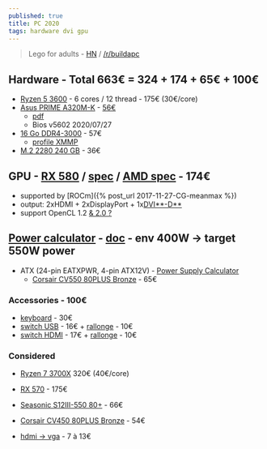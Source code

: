 ```yaml
---
published: true
title: PC 2020
tags: hardware dvi gpu
---
```

> Lego for adults - [HN](https://news.ycombinator.com/item?id=27009256) / [/r/buildapc](https://old.reddit.com/r/buildapc/)

## Hardware - Total 663€ = 324 + 174 + 65€ + 100€
- [Ryzen 5 3600](https://fr.alternate.be/AMD/Ryzen-5-3600-socket-AM4-Processeur/html/product/1553392?event=search) - 6 cores / 12 thread - 175€ (30€/core)
- [Asus PRIME A320M-K](https://www.youtube.com/watch?v=ooLyEmrbEz8) - [56€](https://www.amazon.fr/gp/product/B06Y6GDYD4/ref=ox_sc_act_title_1?smid=A1X6FK5RDHNB96&psc=1)
	- [pdf](https://images-eu.ssl-images-amazon.com/images/I/B1uz9P-26gS.pdf)
    - Bios v5602 2020/07/27
- [16 Go DDR4-3000](https://www.amazon.fr/gp/product/B07BL242X3/ref=ppx_yo_dt_b_asin_title_o07_s01?ie=UTF8&psc=1) - 57€
	- [profile XMMP](https://www.youtube.com/watch?v=93nvDJRPBLE)
- [M.2 2280 240 GB](https://www.amazon.fr/gp/product/B078WYS5K6/ref=ppx_yo_dt_b_asin_title_o07_s00?ie=UTF8&th=1) - 36€


## GPU - [RX 580](https://www.amazon.fr/gp/product/B071Y7XJXN/ref=ppx_yo_dt_b_asin_title_o04_s01?ie=UTF8&psc=1) / [spec](https://images-na.ssl-images-amazon.com/images/I/A1uep1I3U5L.pdf) / [AMD spec](https://www.amd.com/en/products/graphics/radeon-rx-580) - 174€
- supported by [ROCm]({% post_url 2017-11-27-CG-meanmax %})
- output: 2xHDMI + 2xDisplayPort + 1x[DVI**-D**](https://www.amazon.fr/YIWENTEC-Adapter-Active-Converter-Monitor/dp/B07J6N9DZW/ref=sr_1_16?__mk_fr_FR=%C3%85M%C3%85%C5%BD%C3%95%C3%91&dchild=1&keywords=vga+dvi&qid=1597571299&sr=8-16)
- support OpenCL 1.2 [& 2.0 ?](https://github.com/RadeonOpenCompute/ROCm-OpenCL-Runtime/issues/127)

## [Power calculator](https://www.bequiet.com/fr/psucalculator/) - [doc](https://www.commentcamarche.net/faq/11133-comment-choisir-son-alimentation-pc) - env 400W -> target 550W power
- ATX (24-pin EATXPWR, 4-pin ATX12V) - [Power Supply Calculator](https://outervision.com/b/YQnOrb)
    - [Corsair CV550 80PLUS Bronze](https://www.ldlc.com/fiche/PB00313685.html) - 65€   

### Accessories - 100€
- [keyboard](https://www.amazon.fr/gp/product/B081YKB238/ref=ppx_yo_dt_b_asin_title_o02_s00?ie=UTF8&psc=1) - 30€
- [switch USB](https://www.amazon.fr/gp/product/B07WMG6LB7/ref=ppx_yo_dt_b_asin_title_o05_s00?ie=UTF8&psc=1) - 16€ + [rallonge](https://www.amazon.fr/gp/product/B082F4J62K/ref=ppx_yo_dt_b_asin_title_o01_s00?ie=UTF8&psc=1) - 10€
- [switch HDMI](https://www.amazon.fr/gp/product/B07KSYS2L4/ref=ppx_yo_dt_b_asin_title_o05_s01?ie=UTF8&psc=1) - 17€ + [rallonge](https://www.amazon.fr/gp/product/B010GJMVRY/ref=ppx_yo_dt_b_asin_title_o05_s01?ie=UTF8&psc=1) - 10€

### Considered
- [Ryzen 7 3700X](https://fr.alternate.be/AMD/Ryzen-7-3700X-socket-AM4-Processeur/html/product/1553396?event=search) 320€ (40€/core)
- [RX 570](https://www.amazon.fr/gp/product/B0785Q6DYP/ref=ox_sc_act_title_5?smid=A1X6FK5RDHNB96&psc=1) - 175€
- [Seasonic S12III-550 80+](https://www.ldlc.com/fiche/PB00272595.html) - 66€
- [Corsair CV450 80PLUS Bronze](https://www.ldlc.com/fiche/PB00313686.html) - 54€

- [hdmi -> vga](https://www.amazon.fr/gp/product/B01E8DD6J6/ref=ppx_yo_dt_b_asin_title_o04_s00?ie=UTF8&psc=1) - 7 à 13€
